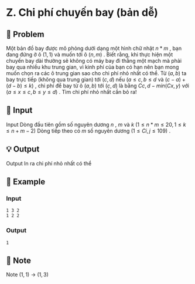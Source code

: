# Z. Chi phí chuyến bay (bản dễ)

## 📖 Problem

Một bản đồ bay được mô phỏng dưới dạng một hình chữ nhật
$n*m$
, bạn đang đứng ở ô
$(1, 1)$
và muốn tới ô
$(n,m)$
. Biết rằng, khi thực hiện một chuyến bay dài thường sẽ không có máy bay đi thằng một mạch mà phải bay qua nhiều khu trung gian, vì kinh phí của bạn có hạn nên bạn mong muốn chọn ra các ô trung gian sao cho chi phí nhỏ nhất có thể. Từ
$(a,b)$
ta bay trực tiếp (không qua trung gian) tới
$(c,d)$
nếu
$(a≤c,b≤d$
và
$(c-a) + (d-b) ≤k)$
, chi phí để bay từ ô
$(a,b)$
tới
$(c,d)$
là bằng
$Cc,d-min(Cx,y)$
với
$(a≤x≤c,b≤y≤d)$
. Tìm chi phí nhỏ nhất cần bỏ ra!


## 🧩 Input

Input
Dòng đầu tiên gồm số nguyên dương
$n$
,
$m$
và
$k$
$(1 ≤n*m≤ 20, 1 ≤k≤n+m- 2)$
Dòng tiếp theo có
$m$
số nguyên dương
$(1 ≤Ci,j≤ 109)$
.


## 💡 Output

Output
In ra chi phí nhỏ nhất có thể


## 🧠 Example

### Input

```text
1 3 2
1 2 2
```

### Output

```text
1
```



## 📝 Note

Note
$(1, 1)$
->
$(1, 3)$

